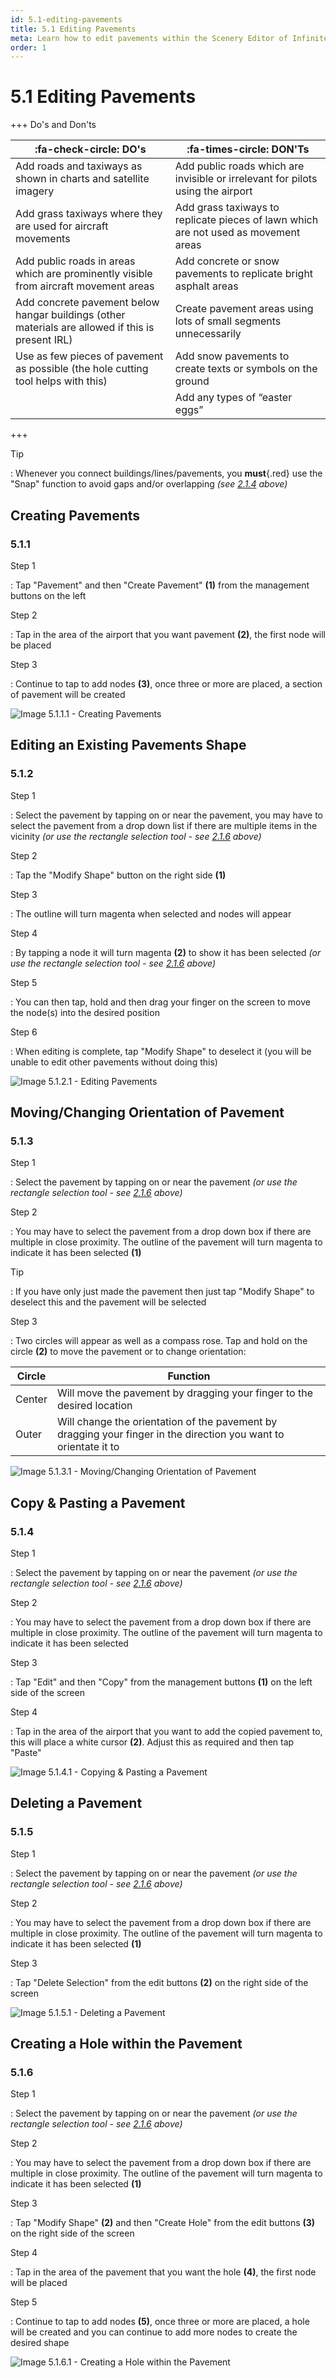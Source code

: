 ```yaml
---
id: 5.1-editing-pavements
title: 5.1 Editing Pavements
meta: Learn how to edit pavements within the Scenery Editor of Infinite Flight.
order: 1
---
```




# 5.1 Editing Pavements



+++ Do's and Don'ts

| :fa-check-circle: DO's                                       | :fa-times-circle: DON'Ts                                     |
| ------------------------------------------------------------ | ------------------------------------------------------------ |
| Add roads and taxiways as shown in charts and satellite imagery | Add public roads which are invisible or irrelevant for pilots using the airport |
| Add grass taxiways where they are used for aircraft movements | Add grass taxiways to replicate pieces of lawn which are not used as movement areas |
| Add public roads in areas which are prominently visible from aircraft movement areas | Add concrete or snow pavements to replicate bright asphalt areas |
| Add concrete pavement below hangar buildings (other materials are allowed if this is present IRL) | Create pavement areas using lots of small segments unnecessarily |
| Use as few pieces of pavement as possible (the hole cutting tool helps with this) | Add snow pavements to create texts or symbols on the ground  |
|                                                              | Add any types of “easter eggs”                               |

+++



Tip

: Whenever you connect buildings/lines/pavements, you **must**{.red} use the "Snap" function to avoid gaps and/or overlapping *(see [2.1.4](/guide/scenery-editor-manual/2.-user-interface/2.1-editor-screen#2.1.4) above)*  



## Creating Pavements

### 5.1.1

Step 1

: Tap "Pavement" and then "Create Pavement" **(1)** from the management buttons on the left



Step 2

: Tap in the area of the airport that you want pavement **(2)**, the first node will be placed



Step 3

: Continue to tap to add nodes **(3)**, once three or more are placed, a section of pavement will be created



![Image 5.1.1.1 - Creating Pavements](_images/manual/frames/5.1.1.1.png)



## Editing an Existing Pavements Shape

### 5.1.2

Step 1

: Select the pavement by tapping on or near the pavement, you may have to select the pavement from a drop down list if there are multiple items in the vicinity *(or use the rectangle selection tool - see [2.1.6](/guide/scenery-editor-manual/2.-user-interface/2.1-editor-screen#2.1.6) above)*



Step 2

: Tap the "Modify Shape" button on the right side **(1)**



Step 3

: The outline will turn magenta when selected and nodes will appear



Step 4

: By tapping a node it will turn magenta **(2)** to show it has been selected *(or use the rectangle selection tool - see [2.1.6](/guide/scenery-editor-manual/2.-user-interface/2.1-editor-screen#2.1.6) above)*



Step 5

: You can then tap, hold and then drag your finger on the screen to move the node(s) into the desired position



Step 6

: When editing is complete, tap "Modify Shape" to deselect it (you will be unable to edit other pavements without doing this) 



![Image 5.1.2.1 - Editing Pavements](_images/manual/frames/6.3.1.1b.png)



## Moving/Changing Orientation of Pavement

### 5.1.3

Step 1

: Select the pavement by tapping on or near the pavement *(or use the rectangle selection tool - see [2.1.6](/guide/scenery-editor-manual/2.-user-interface/2.1-editor-screen#2.1.6) above)*



Step 2

: You may have to select the pavement from a drop down box if there are multiple in close proximity. The outline of the pavement will turn magenta to indicate it has been selected **(1)**



Tip

: If you have only just made the pavement then just tap "Modify Shape" to deselect this and the pavement will be selected



Step 3

: Two circles will appear as well as a compass rose. Tap and hold on the circle **(2)** to move the pavement or to change orientation:



| Circle | Function                                                     |
| ------ | ------------------------------------------------------------ |
| Center | Will move the pavement by dragging your finger to the desired location |
| Outer  | Will change the orientation of the pavement by dragging your finger in the direction you want to orientate it to |



![Image 5.1.3.1 - Moving/Changing Orientation of Pavement](_images/manual/frames/5.1.3.1.png)



## Copy & Pasting a Pavement

### 5.1.4

Step 1

: Select the pavement by tapping on or near the pavement *(or use the rectangle selection tool - see [2.1.6](/guide/scenery-editor-manual/2.-user-interface/2.1-editor-screen#2.1.6) above)*



Step 2

: You may have to select the pavement from a drop down box if there are multiple in close proximity. The outline of the pavement will turn magenta to indicate it has been selected 



Step 3

: Tap "Edit" and then "Copy" from the management buttons **(1)** on the left side of the screen 



Step 4

: Tap in the area of the airport that you want to add the copied pavement to, this will place a white cursor **(2)**. Adjust this as required and then tap "Paste"



![Image 5.1.4.1 - Copying & Pasting a Pavement](_images/manual/frames/5.1.4.1.png)



## Deleting a Pavement

### 5.1.5

Step 1

: Select the pavement by tapping on or near the pavement *(or use the rectangle selection tool - see [2.1.6](/guide/scenery-editor-manual/2.-user-interface/2.1-editor-screen#2.1.6) above)*



Step 2

: You may have to select the pavement from a drop down box if there are multiple in close proximity. The outline of the pavement will turn magenta to indicate it has been selected **(1)**



Step 3

: Tap "Delete Selection" from the edit buttons **(2)** on the right side of the screen 



![Image 5.1.5.1 - Deleting a Pavement](_images/manual/frames/5.1.5.1.png)



## Creating a Hole within the Pavement

### 5.1.6

Step 1

: Select the pavement by tapping on or near the pavement *(or use the rectangle selection tool - see [2.1.6](/guide/scenery-editor-manual/2.-user-interface/2.1-editor-screen#2.1.6) above)*



Step 2

: You may have to select the pavement from a drop down box if there are multiple in close proximity. The outline of the pavement will turn magenta to indicate it has been selected **(1)**



Step 3

: Tap "Modify Shape" **(2)** and then "Create Hole" from the edit buttons **(3)** on the right side of the screen 



Step 4

: Tap in the area of the pavement that you want the hole **(4)**, the first node will be placed



Step 5

: Continue to tap to add nodes **(5)**, once three or more are placed, a hole will be created and you can continue to add more nodes to create the desired shape



![Image 5.1.6.1 - Creating a Hole within the Pavement](_images/manual/frames/5.1.6.1.png)

